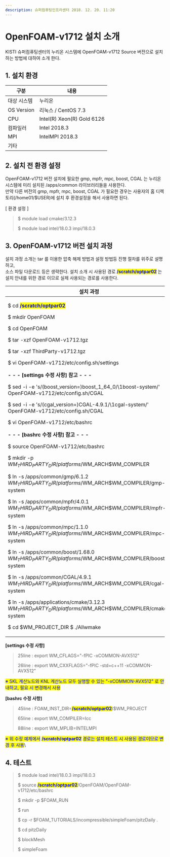 ```yaml
---
description: 슈퍼컴퓨팅인프라센터 2018. 12. 20. 11:20
---
```


# OpenFOAM-v1712 설치 소개

KISTI 슈퍼컴퓨팅센터의 누리온 시스템에 OpenFOAM-v1712 Source 버전으로 설치 하는 방법에 대하여 소개 한다.



## **1. 설치 환경**

|  **구분**     | **내용**                      |
| ----------- | --------------------------- |
|  대상 시스템     |  누리온                        |
| OS Version  |  리눅스 / CentOS 7.3           |
|  CPU        |  Intel(R) Xeon(R) Gold 6126 |
|  컴파일러       |  Intel 2018.3               |
|  MPI        |  IntelMPI 2018.3            |
|  기타         |                             |



## **2. 설치 전 환경 설정**

&#x20;OpenFOAM-v1712 버전 설치에 필요한 gmp, mpfr, mpc, boost, CGAL 는 누리온 시스템에 미리 설치된 /apps/common 라이브러리들을 사용한다.\
&#x20;만약 다른 버전의 gmp, mpfr, mpc, boost, CGAL  가 필요한 경우는 사용자의 홈 디렉토리(/home01/$USER)에 설치 후 환경설정을 해서 사용하면 된다.



\[ 환경 설정 ]

> &#x20;$ module load cmake/3.12.3
>
> &#x20;$ module load intel/18.0.3 impi/18.0.3



## **3. OpenFOAM-v1712 버전 설치 과정**

&#x20;설치 과정 소개는 tar 를 이용한 압축 해제 방법과 설정 방법등 진행 절차를 위주로 설명하고,\
&#x20;소스 파일 다운로드 등은 생략한다.   설치 소개 시 사용된 경로 <mark style="color:blue;">**/scratch/optpar02**</mark> 는 설치 안내를 위한 경로 이므로 실제 사용되는 경로를 사용한다.

|  **설치 과정**                                                                                                                                                                                                                                                                                                                                                                                                                                                                                                                                                                                                                                                                                                                                                                                                                                                                                                                                                                                                                                                                                                                                                                                                                                                                                                                                                                                                                                                                    |
| ----------------------------------------------------------------------------------------------------------------------------------------------------------------------------------------------------------------------------------------------------------------------------------------------------------------------------------------------------------------------------------------------------------------------------------------------------------------------------------------------------------------------------------------------------------------------------------------------------------------------------------------------------------------------------------------------------------------------------------------------------------------------------------------------------------------------------------------------------------------------------------------------------------------------------------------------------------------------------------------------------------------------------------------------------------------------------------------------------------------------------------------------------------------------------------------------------------------------------------------------------------------------------------------------------------------------------------------------------------------------------------------------------------------------------------------------------------------------------- |
| <p> $ cd <mark style="color:blue;"><strong>/scratch/optpar02</strong></mark></p><p> $ mkdir OpenFOAM</p><p> $ cd OpenFOAM</p><p> $ tar -xzf OpenFOAM-v1712.tgz</p><p> $ tar -xzf ThirdParty-v1712.tgz</p><p> $ vi OpenFOAM-v1712/etc/config.sh/settings </p><p>  <strong>- - - [settings 수정 사항] 참고 - - -</strong></p><p> $ sed -i -e 's/\(boost_version=\)boost_1_64_0/\1boost-system/' OpenFOAM-v1712/etc/config.sh/CGAL</p><p> $ sed -i -e 's/\(cgal_version=\)CGAL-4.9.1/\1cgal-system/' OpenFOAM-v1712/etc/config.sh/CGAL</p><p> $ vi OpenFOAM-v1712/etc/bashrc </p><p>  <strong>- - - [bashrc 수정 사항] 참고 - - -</strong></p><p> $ source OpenFOAM-v1712/etc/bashrc </p><p> $ mkdir -p $WM_THIRD_PARTY_DIR/platforms/$WM_ARCH$WM_COMPILER</p><p> $ ln -s /apps/common/gmp/6.1.2          $WM_THIRD_PARTY_DIR/platforms/$WM_ARCH$WM_COMPILER/gmp-system</p><p> $ ln -s /apps/common/mpfr/4.0.1         $WM_THIRD_PARTY_DIR/platforms/$WM_ARCH$WM_COMPILER/mpfr-system</p><p> $ ln -s /apps/common/mpc/1.1.0          $WM_THIRD_PARTY_DIR/platforms/$WM_ARCH$WM_COMPILER/mpc-system</p><p> $ ln -s /apps/common/boost/1.68.0       $WM_THIRD_PARTY_DIR/platforms/$WM_ARCH$WM_COMPILER/boost-system</p><p> $ ln -s /apps/common/CGAL/4.9.1         $WM_THIRD_PARTY_DIR/platforms/$WM_ARCH$WM_COMPILER/cgal-system</p><p> $ ln -s /apps/applications/cmake/3.12.3  $WM_THIRD_PARTY_DIR/platforms/$WM_ARCH$WM_COMPILER/cmake-system</p><p> $ cd $WM_PROJECT_DIR $ ./Allwmake</p> |



**\[settings 수정 사항]**&#x20;

> &#x20;25line : export WM\_CFLAGS="-fPIC -xCOMMON-AVX512"
>
> &#x20;26line : export WM\_CXXFLAGS="-fPIC -std=c++11 -xCOMMON-AVX512"

<mark style="color:blue;">※ SKL 계산노드와 KNL 계산노드 모두 실행할 수 있는 "-xCOMMON-AVX512" 로 안내하고, 필요 시 변경해서 사용</mark>



**\[bashrc 수정 사항]**&#x20;

> &#x20;45line : FOAM\_INST\_DIR=<mark style="color:blue;">**/scratch/optpar02**</mark>/$WM\_PROJECT
>
> &#x20;65line : export WM\_COMPILER=Icc
>
> &#x20;88line : export WM\_MPLIB=INTELMPI

<mark style="color:blue;">※ 위 수정 예제에서</mark> <mark style="color:blue;"></mark><mark style="color:blue;">**/scratch/optpar02**</mark> <mark style="color:blue;"></mark><mark style="color:blue;">경로는 설치 테스트 시 사용된 경로이므로 변경 후 사용</mark>\


## **4. 테스트**

> &#x20;$ module load intel/18.0.3 impi/18.0.3
>
> &#x20;$ source <mark style="color:blue;">**/scratch/optpar02**</mark>/OpenFOAM/OpenFOAM-v1712/etc/bashrc&#x20;
>
>
>
> &#x20;$ mkdir -p $FOAM\_RUN&#x20;
>
> &#x20;$ run&#x20;
>
> &#x20;$ cp -r $FOAM\_TUTORIALS/incompressible/simpleFoam/pitzDaily .
>
> &#x20;$ cd pitzDaily&#x20;
>
> &#x20;$ blockMesh&#x20;
>
> &#x20;$ simpleFoam&#x20;
